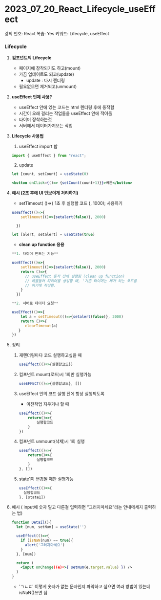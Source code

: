 # 2023_07_20_React_Lifecycle_useEffect

강의 번호: React
복습: Yes
키워드: Lifecycle, useEffect

### Lifecycle

1. **컴포넌트의 Lifecycle**
    - 페이지에 장착되기도 하고(mount)
    - 가끔 업데이트도 되고(update)
        - update : 다시 렌더링
    - 필요없으면 제거되고(unmount)
2. **useEffect 언제 사용?**
    - useEffect 안에 있는 코드는 html 렌더링 후에 동작함
    - 시간이 오래 걸리는 작업들을 useEffect 안에 적어둠
    - 타이머 장착하는것
    - 서버에서 데이터가져오는 작업
3. **Lifecycle 사용법**
    
    1) useEffect import 함
    
    ```jsx
    import { useEffect } from "react";
    ```
    
    2) update
    
    ```jsx
    let [count, setCount] = useState(0)
    
    <button onClick={()=> {setCount(count+1)}}>버튼</button>
    ```
    
4. **예시 (2초 후에 UI 안보이게 처리하기)**
    - setTimeout( ()=>{ 1초 후 실행할 코드 }, 1000); 사용하기
    
    ```jsx
    useEffect(()=>{
        setTimeout(()=>{setalert(false)}, 2000)
    
      })
    
    let [alert, setalert] = useState(true)
    ```
    
    - **clean up function 응용**
    
    ```jsx
    **1. 타이머 만드는 기능**
    
    useEffect(()=>{
        setTimeout(()=>{setalert(false)}, 2000)
        return ()=>{
          // useEffect 동작 전에 실행됨 (clean up function)
          // 예를들어 타이머를 생성할 때, '기존 타이머는 제거'하는 코드를
          // 여기에 작성함.
        }
      })
    
    **2. 서버로 데이터 요청**
    
    useEffect(()=>{
        let a = setTimeout(()=>{setalert(false)}, 2000)
        return ()=>{
          clearTimeout(a)
       }
    })
    ```
    
5. 정리
    1. 재렌더링마다 코드 실행하고싶을 때
        
        ```jsx
        useEffect(()=>{실행할코드})
        ```
        
    2. 컴포넌트 mount(로드)시 1회만 실행가능
        
        ```jsx
        useEFFECT(()=>{실행할코드}, [])
        ```
        
    3. useEffect 안의 코드 실행 전에 항상 실행되도록
        - 이전작업 지우거나 할 때
        
        ```jsx
        useEffect(()=>{
        	return()=>{
        		실행할코드
        	}
        })
        ```
        
    4. 컴포넌트 unmount(삭제)시 1회 실행
        
        ```jsx
        useEffect(()=>{
        	return()=>{
        		실행할코드
        	}
        }, [])
        ```
        
    5. state1이 변경될 때만 실행가능
        
        ```jsx
        useEffect(()=>{ 
          실행할코드
        }, [state1])
        ```
        
6. 예시 ( input에 숫자 말고 다른걸 입력하면 “그러지마세요”라는 안내메세지 출력하는 법)
    
    ```jsx
    function Detail(){
      let [num, setNum] = useState('')
    
      useEffect(()=>{
        if (isNaN(num) == true){
          alert('그러지마세요')
        }
      }, [num])
    
      return (
        <input onChange((e)=>{ setNum(e.target.value) }) />
      )
    }
    ```
    
    - 'ㄱㄴㄷ' 이렇게 숫자가 없는 문자인지 파악하고 싶으면 여러 방법이 있는데 isNaN()쓰면 됨
